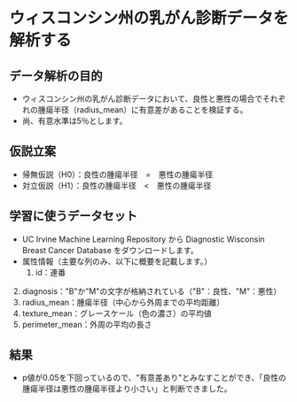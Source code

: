 # ウィスコンシン州の乳がん診断データを解析する

## データ解析の目的
  * ウィスコンシン州の乳がん診断データにおいて、良性と悪性の場合でそれぞれの腫瘍半径（radius_mean）に有意差があることを検証する。
  * 尚、有意水準は5％とします。

## 仮説立案
   * 帰無仮説（H0）：良性の腫瘍半径　=　悪性の腫瘍半径
   * 対立仮説（H1）：良性の腫瘍半径　<　悪性の腫瘍半径
    　
## 学習に使うデータセット
  * UC Irvine Machine Learning Repository から Diagnostic Wisconsin Breast Cancer Database をダウンロードします。
  * 属性情報（主要な列のみ、以下に概要を記載します。）
    1. id：連番
   2. diagnosis："B"か"M"の文字が格納されている（"B"：良性、"M"：悪性）
   3. radius_mean：腫瘍半径（中心から外周までの平均距離）
   4. texture_mean：グレースケール（色の濃さ）の平均値
   5. perimeter_mean：外周の平均の長さ
        
## 結果
  * p値が0.05を下回っているので、"有意差あり"とみなすことができ、「良性の腫瘍半径は悪性の腫瘍半径より小さい」と判断できました。
